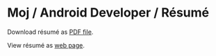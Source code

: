 # Moj / Android Developer / Résumé

Download résumé as [PDF file](https://github.com/MojRoid/RESUME/raw/master/Moj%20Abubakr%20-%20resume.pdf).

View résumé as [web page](https://cdn.rawgit.com/MojRoid/RESUME/29241d8c2deeb76475091fb4f21128ae930eb77b/Moj%20Abubakr%20-%20resume.html).